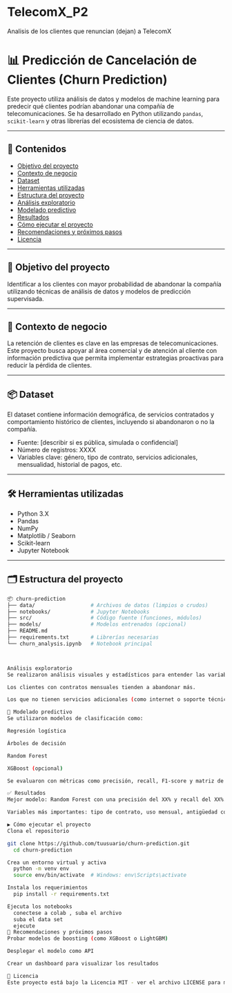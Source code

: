# TelecomX_P2
Analisis de los clientes que renuncian (dejan) a TelecomX 
# 📊 Predicción de Cancelación de Clientes (Churn Prediction)

Este proyecto utiliza análisis de datos y modelos de machine learning para predecir qué clientes podrían abandonar una compañía de telecomunicaciones. Se ha desarrollado en Python utilizando `pandas`, `scikit-learn` y otras librerías del ecosistema de ciencia de datos.

---

## 📁 Contenidos

- [Objetivo del proyecto](#objetivo-del-proyecto)
- [Contexto de negocio](#contexto-de-negocio)
- [Dataset](#dataset)
- [Herramientas utilizadas](#herramientas-utilizadas)
- [Estructura del proyecto](#estructura-del-proyecto)
- [Análisis exploratorio](#análisis-exploratorio)
- [Modelado predictivo](#modelado-predictivo)
- [Resultados](#resultados)
- [Cómo ejecutar el proyecto](#cómo-ejecutar-el-proyecto)
- [Recomendaciones y próximos pasos](#recomendaciones-y-próximos-pasos)
- [Licencia](#licencia)

---

## 🎯 Objetivo del proyecto

Identificar a los clientes con mayor probabilidad de abandonar la compañía utilizando técnicas de análisis de datos y modelos de predicción supervisada.

---

## 🧠 Contexto de negocio

La retención de clientes es clave en las empresas de telecomunicaciones. Este proyecto busca apoyar al área comercial y de atención al cliente con información predictiva que permita implementar estrategias proactivas para reducir la pérdida de clientes.

---

## 📦 Dataset

El dataset contiene información demográfica, de servicios contratados y comportamiento histórico de clientes, incluyendo si abandonaron o no la compañía.  
- Fuente: [describir si es pública, simulada o confidencial]
- Número de registros: XXXX
- Variables clave: género, tipo de contrato, servicios adicionales, mensualidad, historial de pagos, etc.

---

## 🛠 Herramientas utilizadas

- Python 3.X
- Pandas
- NumPy
- Matplotlib / Seaborn
- Scikit-learn
- Jupyter Notebook

---

## 🗂 Estructura del proyecto

```bash
📦 churn-prediction
├── data/                  # Archivos de datos (limpios o crudos)
├── notebooks/             # Jupyter Notebooks
├── src/                   # Código fuente (funciones, módulos)
├── models/                # Modelos entrenados (opcional)
├── README.md
├── requirements.txt       # Librerías necesarias
└── churn_analysis.ipynb   # Notebook principal



Análisis exploratorio
Se realizaron análisis visuales y estadísticos para entender las variables más asociadas al abandono de clientes. Entre los hallazgos:

Los clientes con contratos mensuales tienden a abandonar más.

Los que no tienen servicios adicionales (como internet o soporte técnico) muestran mayor churn.

🤖 Modelado predictivo
Se utilizaron modelos de clasificación como:

Regresión logística

Árboles de decisión

Random Forest

XGBoost (opcional)

Se evaluaron con métricas como precisión, recall, F1-score y matriz de confusión.

✅ Resultados
Mejor modelo: Random Forest con una precisión del XX% y recall del XX%.

Variables más importantes: tipo de contrato, uso mensual, antigüedad como cliente.

▶️ Cómo ejecutar el proyecto
Clona el repositorio

git clone https://github.com/tuusuario/churn-prediction.git
  cd churn-prediction

Crea un entorno virtual y activa
  python -m venv env
  source env/bin/activate  # Windows: env\Scripts\activate

Instala los requerimientos
  pip install -r requirements.txt

Ejecuta los notebooks
  conectese a colab , suba el archivo
  suba el data set
  ejecute
📌 Recomendaciones y próximos pasos
Probar modelos de boosting (como XGBoost o LightGBM)

Desplegar el modelo como API

Crear un dashboard para visualizar los resultados

📝 Licencia
Este proyecto está bajo la Licencia MIT - ver el archivo LICENSE para más detalles.
